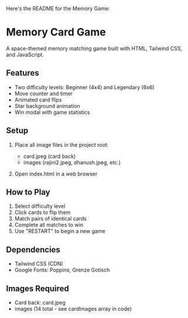 Here's the README for the Memory Game:

# Memory Card Game

A space-themed memory matching game built with HTML, Tailwind CSS, and JavaScript.

## Features
- Two difficulty levels: Beginner (4x4) and Legendary (6x6)
- Move counter and timer
- Animated card flips
- Star background animation
- Win modal with game statistics

## Setup
1. Place all image files in the project root:
   - card.jpeg (card back)
   - images (rajini2.jpeg, dhanush.jpeg, etc.)

2. Open index.html in a web browser

## How to Play
1. Select difficulty level
2. Click cards to flip them
3. Match pairs of identical cards
4. Complete all matches to win
5. Use "RESTART" to begin a new game

## Dependencies
- Tailwind CSS (CDN)
- Google Fonts: Poppins, Grenze Gotisch

## Images Required
- Card back: card.jpeg 
- images (14 total - see cardImages array in code)
